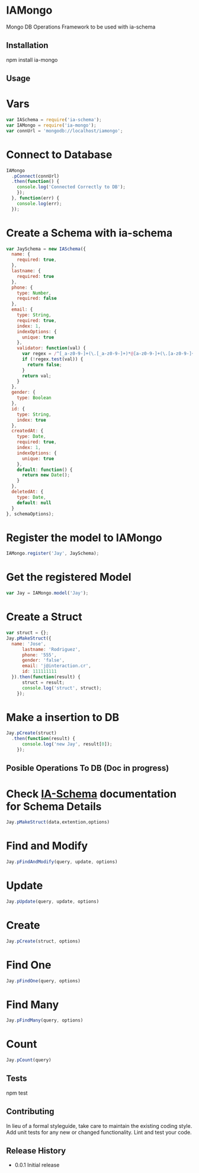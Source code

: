 IAMongo
===============

Mongo DB Operations Framework to be used with ia-schema

## Installation

  npm install ia-mongo

## Usage

  # Vars
  ```javascript
  var IASchema = require('ia-schema');
  var IAMongo = require('ia-mongo');
  var connUrl = 'mongodb://localhost/iamongo';
  ```

  # Connect to Database
  ```javascript
  IAMongo
    .pConnect(connUrl)
    .then(function() {
      console.log('Connected Correctly to DB');
      });
    }, function(err) {
      console.log(err);
    });
  ```

  # Create a Schema with ia-schema
  ```javascript
  var JaySchema = new IASchema({
    name: {
      required: true,
    },
    lastname: {
      required: true
    },
    phone: {
      type: Number,
      required: false
    },
    email: {
      type: String,
      required: true,
      index: 1,
      indexOptions: {
        unique: true
      },
      validator: function(val) {
        var regex = /^[_a-z0-9-]+(\.[_a-z0-9-]+)*@[a-z0-9-]+(\.[a-z0-9-]+)*(\.[a-z]{2,4})$/;
        if (!regex.test(val)) {
          return false;
        }
        return val;
      }
    },
    gender: {
      type: Boolean
    },
    id: {
      type: String,
      index: true
    },
    createdAt: {
      type: Date,
      required: true,
      index: 1,
      indexOptions: {
        unique: true
      },
      default: function() {
        return new Date();
      }
    },
    deletedAt: {
      type: Date,
      default: null
    }
  }, schemaOptions);
  ```
  # Register the model to IAMongo
  ```javascript
  IAMongo.register('Jay', JaySchema);
  ```

  # Get the registered Model
  ```javascript
  var Jay = IAMongo.model('Jay');
  ```
  # Create a Struct
  ```javascript
  var struct = {};
  Jay.pMakeStruct({
    name: 'Jose',
        lastname: 'Rodriguez',
        phone: '555',
        gender: 'false',
        email: 'j@interaction.cr',
        id: 111111111
    }).then(function(result) {
        struct = result;
        console.log('struct', struct);
      });
  ```
  # Make a insertion to DB
  ```javascript
  Jay.pCreate(struct)
    .then(function(result) {
        console.log('new Jay', result[0]);
      });
  ```
## Posible Operations To DB (Doc in progress)
  # Check <a href=''>IA-Schema</a> documentation for Schema Details
  ```javascript
  Jay.pMakeStruct(data,extention,options)
  ```
  
  # Find and Modify
  ```javascript
  Jay.pFindAndModify(query, update, options)
  ```

  # Update
  ```javascript
  Jay.pUpdate(query, update, options)
  ```

  # Create
  ```javascript
  Jay.pCreate(struct, options)
  ```
  # Find One
  ```javascript
  Jay.pFindOne(query, options)
  ```
  # Find Many
  ```javascript
  Jay.pFindMany(query, options)
  ```
  # Count
  ```javascript
  Jay.pCount(query)
  ```
## Tests

  npm test

## Contributing

In lieu of a formal styleguide, take care to maintain the existing coding style.
Add unit tests for any new or changed functionality. Lint and test your code.

## Release History

* 0.0.1 Initial release